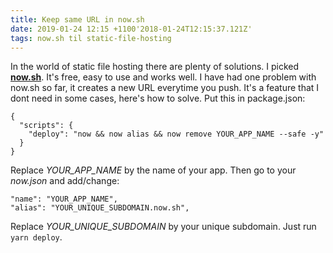 ```yaml
---
title: Keep same URL in now.sh
date: 2019-01-24 12:15 +1100'2018-01-24T12:15:37.121Z'
tags: now.sh til static-file-hosting
---
```

In the world of static file hosting there are plenty of solutions. I picked __[now.sh][]__. It's free, easy to use and works well. I have had one problem with now.sh so far, it creates a new URL everytime you push. It's a feature that I dont need in some cases, here's how to solve. Put this in package.json:
```
{
  "scripts": {
    "deploy": "now && now alias && now remove YOUR_APP_NAME --safe -y"
  }
}
```
Replace _YOUR_APP_NAME_ by the name of your app. Then go to your _now.json_ and add/change:
```
"name": "YOUR_APP_NAME",
"alias": "YOUR_UNIQUE_SUBDOMAIN.now.sh",
```
Replace _YOUR_UNIQUE_SUBDOMAIN_ by your unique subdomain. Just run `yarn deploy`.

[now.sh]: https://zeit.co/now

